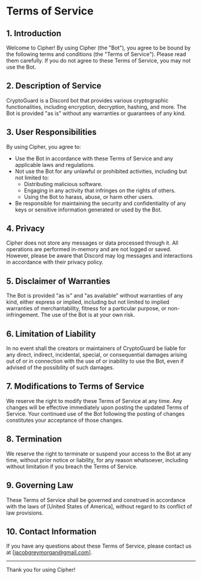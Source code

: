 # Terms of Service

## 1. Introduction

Welcome to Cipher! By using Cipher (the "Bot"), you agree to be bound by the following terms and conditions (the "Terms of Service"). Please read them carefully. If you do not agree to these Terms of Service, you may not use the Bot.

## 2. Description of Service

CryptoGuard is a Discord bot that provides various cryptographic functionalities, including encryption, decryption, hashing, and more. The Bot is provided "as is" without any warranties or guarantees of any kind.

## 3. User Responsibilities

By using Cipher, you agree to:
- Use the Bot in accordance with these Terms of Service and any applicable laws and regulations.
- Not use the Bot for any unlawful or prohibited activities, including but not limited to:
  - Distributing malicious software.
  - Engaging in any activity that infringes on the rights of others.
  - Using the Bot to harass, abuse, or harm other users.
- Be responsible for maintaining the security and confidentiality of any keys or sensitive information generated or used by the Bot.

## 4. Privacy

Cipher does not store any messages or data processed through it. All operations are performed in-memory and are not logged or saved. However, please be aware that Discord may log messages and interactions in accordance with their privacy policy.

## 5. Disclaimer of Warranties

The Bot is provided "as is" and "as available" without warranties of any kind, either express or implied, including but not limited to implied warranties of merchantability, fitness for a particular purpose, or non-infringement. The use of the Bot is at your own risk.

## 6. Limitation of Liability

In no event shall the creators or maintainers of CryptoGuard be liable for any direct, indirect, incidental, special, or consequential damages arising out of or in connection with the use of or inability to use the Bot, even if advised of the possibility of such damages.

## 7. Modifications to Terms of Service

We reserve the right to modify these Terms of Service at any time. Any changes will be effective immediately upon posting the updated Terms of Service. Your continued use of the Bot following the posting of changes constitutes your acceptance of those changes.

## 8. Termination

We reserve the right to terminate or suspend your access to the Bot at any time, without prior notice or liability, for any reason whatsoever, including without limitation if you breach the Terms of Service.

## 9. Governing Law

These Terms of Service shall be governed and construed in accordance with the laws of [United States of America], without regard to its conflict of law provisions.

## 10. Contact Information

If you have any questions about these Terms of Service, please contact us at [jacobgreymorgan@gmail.com].

---

Thank you for using Cipher!
